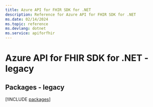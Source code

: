 ```yaml
---
title: Azure API for FHIR SDK for .NET
description: Reference for Azure API for FHIR SDK for .NET
ms.date: 02/14/2024
ms.topic: reference
ms.devlang: dotnet
ms.service: apiforfhir
---
```

# Azure API for FHIR SDK for .NET - legacy
## Packages - legacy
[!INCLUDE [packages](api-for-fhir-index.md)]